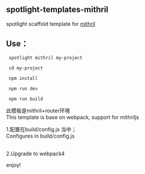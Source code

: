 ## spotlight-templates-mithril
spotlight scaffold template for [mithril](https://mithril.js.org/)<br>

## Use：

     spotlight mithril my-project

     cd my-project

     npm install

     npm run dev

     npm run build

此模板是mithril+router环境<br>
This template is base on webpack, support for mithriljs <br>

1.配置在build/config.js 当中；<br>
  Configures in build/config.js <br><br>

2.Upgrade to webpack4

enjoy!
